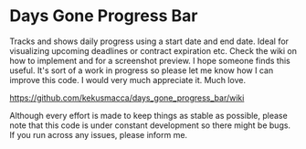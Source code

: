 # Days Gone Progress Bar
Tracks and shows daily progress using a start date and end date.  Ideal for visualizing upcoming deadlines or contract expiration etc.  Check the wiki on how to implement and for a screenshot preview.  I hope someone finds this useful.
It's sort of a work in progress so please let me know how I can improve this code.  I would very much appreciate it.
Much love.

https://github.com/kekusmacca/days_gone_progress_bar/wiki

Although every effort is made to keep things as stable as possible, please note that this code is under constant development so there might be bugs. If you run across any issues, please inform me.
